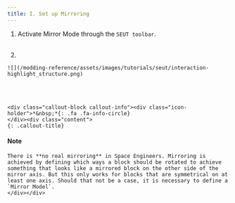 ```yaml
---
title: I. Set up Mirroring
---
```

1. Activate Mirror Mode through the `SEUT toolbar`. 
<br><br/>

2. 

    ![](/modding-reference/assets/images/tutorials/seut/interaction-highlight_structure.png)
<br><br/>

    <div class="callout-block callout-info"><div class="icon-holder">*&nbsp;*{: .fa .fa-info-circle}
    </div><div class="content">
    {: .callout-title}
#### Note
    There is **no real mirroring** in Space Engineers. Mirroring is achieved by defining which ways a block should be rotated to achieve something that looks like a mirrored block on the other side of the mirror axis. But this only works for blocks that are symmetrical on at least one axis. Should that not be a case, it is necessary to define a `Mirror Model`.
    </div></div>